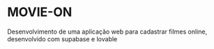 # MOVIE-ON
Desenvolvimento de uma aplicação web para cadastrar filmes online, desenvolvido com supabase e lovable
